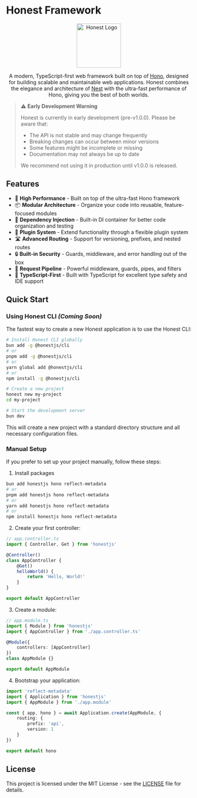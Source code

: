 # Honest Framework

<p align="center">
  <a href="https://github.com/honestjs/" target="blank"><img src="https://avatars.githubusercontent.com/u/197956909" width="120" alt="Honest Logo" /></a>
</p>
<p align="center">
A modern, TypeScript-first web framework built on top of <a href="https://hono.dev/" target="blank">Hono</a>, designed for building scalable and
maintainable web applications. Honest combines the elegance and architecture of <a href="https://nestjs.com/" target="blank">Nest</a> with the
ultra-fast performance of Hono, giving you the best of both worlds.
</p>

> ⚠️ **Early Development Warning**
>
> Honest is currently in early development (pre-v1.0.0). Please be aware that:
>
> - The API is not stable and may change frequently
> - Breaking changes can occur between minor versions
> - Some features might be incomplete or missing
> - Documentation may not always be up to date
>
> We recommend not using it in production until v1.0.0 is released.

## Features

- 🚀 **High Performance** - Built on top of the ultra-fast Hono framework
- 📦 **Modular Architecture** - Organize your code into reusable, feature-focused modules
- 💉 **Dependency Injection** - Built-in DI container for better code organization and testing
- 🔌 **Plugin System** - Extend functionality through a flexible plugin system
- 🛣️ **Advanced Routing** - Support for versioning, prefixes, and nested routes
- 🔒 **Built-in Security** - Guards, middleware, and error handling out of the box
- 🔄 **Request Pipeline** - Powerful middleware, guards, pipes, and filters
- 📝 **TypeScript-First** - Built with TypeScript for excellent type safety and IDE support

## Quick Start

### Using Honest CLI _(Coming Soon)_

The fastest way to create a new Honest application is to use the Honest CLI:

```bash
# Install Honest CLI globally
bun add -g @honestjs/cli
# or
pnpm add -g @honestjs/cli
# or
yarn global add @honestjs/cli
# or
npm install -g @honestjs/cli

# Create a new project
honest new my-project
cd my-project

# Start the development server
bun dev
```

This will create a new project with a standard directory structure and all necessary configuration files.

### Manual Setup

If you prefer to set up your project manually, follow these steps:

1. Install packages

```bash
bun add honestjs hono reflect-metadata
# or
pnpm add honestjs hono reflect-metadata
# or
yarn add honestjs hono reflect-metadata
# or
npm install honestjs hono reflect-metadata
```

2. Create your first controller:

```typescript
// app.controller.ts
import { Controller, Get } from 'honestjs'

@Controller()
class AppController {
	@Get()
	helloWorld() {
		return 'Hello, World!'
	}
}

export default AppController
```

3. Create a module:

```typescript
// app.module.ts
import { Module } from 'honestjs'
import { AppController } from './app.controller.ts'

@Module({
	controllers: [AppController]
})
class AppModule {}

export default AppModule
```

4. Bootstrap your application:

```typescript
import 'reflect-metadata'
import { Application } from 'honestjs'
import { AppModule } from './app.module'

const { app, hono } = await Application.create(AppModule, {
	routing: {
		prefix: 'api',
		version: 1
	}
})

export default hono
```

## License

This project is licensed under the MIT License - see the [LICENSE](LICENSE) file for details.
